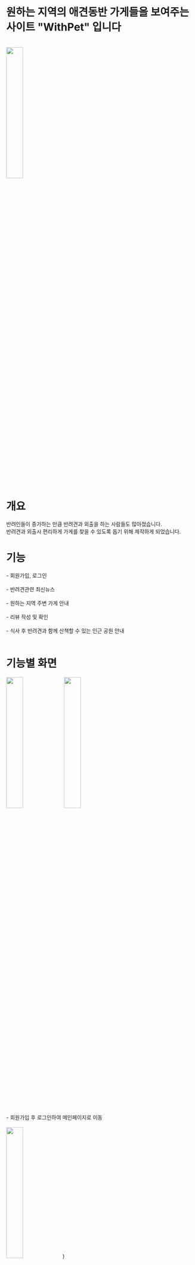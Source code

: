 <h1>원하는 지역의 애견동반 가게들을 보여주는 사이트 "WithPet" 입니다</h1><br>
<img src= "https://github.com/user-attachments/assets/6aa3f521-250f-4619-8910-54f224acd45f" width="30%" heigth="30%" /><br>
<h1>개요</h1>
반려인들이 증가하는 만큼 반려견과 외출을 하는 사람들도 많아졌습니다. <br>
반려견과 외출시 편리하게 가게를 찾을 수 있도록 돕기 위해 제작하게 되었습니다.<br>
<h1>기능</h1>
- 회원가입, 로그인<br><br>
- 반려견관련 최신뉴스<br><br>
- 원하는 지역 주변 가게 안내<br><br>
- 리뷰 작성 및 확인<br><br>
- 식사 후 반려견과 함께 산책할 수 있는 인근 공원 안내<br><br>
<h1>기능별 화면</h1>
<img src= "https://github.com/user-attachments/assets/909515b1-b4a4-427b-b2cd-6fba34aedf80" width="30%" heigth="30%" />
<img src= "https://github.com/user-attachments/assets/c9abb459-a1a6-4b87-964a-135178be5c41" width="30%" heigth="30%" /><br>
- 회원가입 후 로그인하여 메인페이지로 이동<br><br>
<img src= "https://github.com/user-attachments/assets/827496dc-ae2a-4eb7-84ae-7815c74837d7" width="30%" heigth="30%" />)<br>
- 메인페이지 <br><br>
<img src= "https://github.com/user-attachments/assets/72d21f29-0b43-4485-9352-7a7329dbc735" width="30%" heigth="30%" />)<br>
- 반려견관련 최신 뉴스 확인 <br><br>
<img src= "https://github.com/user-attachments/assets/4eb40641-b732-4bd0-b8e1-fbbe99819eac" width="30%" heigth="30%" />)<br>
- 소개페이지<br><br>
<img src= "https://github.com/user-attachments/assets/bd0653c5-4af8-4756-be39-c8647c58fe23" width="30%" heigth="30%" />)<br>
- 메인페이지에서 시작하기 버튼을 클릭하여 검색페이지로 이동<br><br>
<img src= "https://github.com/user-attachments/assets/31879987-68e3-4cb9-9db8-cf0d84e090d9" width="30%" heigth="30%" />)<br>
- 검색페이지에서 지역을 입력하고, 검색 버튼이나 카테고리 버튼을 클릭 시 지도에 가게들이 나열<br><br>
<img src= "https://github.com/user-attachments/assets/899d5eeb-28f4-4c9d-a4e5-f49d8035ef44)" width="30%" heigth="30%" /><br>
- 카테고리 버튼<br><br>
<img src= "https://github.com/user-attachments/assets/689b2d99-5b88-415b-b98a-75402f20b1e2" width="30%" heigth="30%" />)
<img src= "https://github.com/user-attachments/assets/c1358672-63d3-4b65-b659-cff985e1ec6e" width="30%" heigth="30%" /><br>
- 식당이나 공원 마커 클릭 시 정보확인과 리뷰페이지 이동 가능<br><br>
<img src= "https://github.com/user-attachments/assets/fa674bab-0403-4caa-8e22-cfbc4bfef302" width="30%" heigth="30%" />)
<img src= "https://github.com/user-attachments/assets/3f823e87-319a-4cf3-b4aa-4163531c6ce3" width="30%" heigth="30%" /><br>
- 리뷰페이지에서 리뷰 작성 및 페이지 하단에서 이전에 작성된 리뷰들을 확인 (리뷰들은 해당 가게나 공원의 URL에 저장됨)



